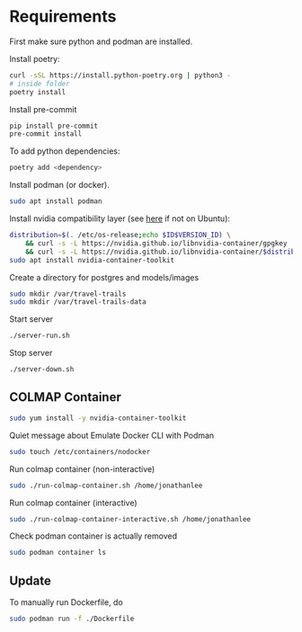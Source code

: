 # Requirements

First make sure python and podman are installed.

Install poetry:

```bash
curl -sSL https://install.python-poetry.org | python3 -
# inside folder
poetry install
```

Install pre-commit

```bash
pip install pre-commit
pre-commit install
```

To add python dependencies:

```bash
poetry add <dependency>
```

Install podman (or docker).

```bash
sudo apt install podman
```

Install nvidia compatibility layer (see [here](https://docs.nvidia.com/datacenter/cloud-native/container-toolkit/install-guide.html) if not on Ubuntu):

```bash
distribution=$(. /etc/os-release;echo $ID$VERSION_ID) \
    && curl -s -L https://nvidia.github.io/libnvidia-container/gpgkey | sudo apt-key add - \
    && curl -s -L https://nvidia.github.io/libnvidia-container/$distribution/libnvidia-container.list | sudo tee /etc/apt/sources.list.d/nvidia-container-toolkit.list
sudo apt install nvidia-container-toolkit
```

Create a directory for postgres and models/images

```bash
sudo mkdir /var/travel-trails
sudo mkdir /var/travel-trails-data
```

Start server

```bash
./server-run.sh
```

Stop server

```bash
./server-down.sh
```

## COLMAP Container
```bash
sudo yum install -y nvidia-container-toolkit
```
Quiet message about Emulate Docker CLI with Podman
```bash
sudo touch /etc/containers/nodocker
```

Run colmap container (non-interactive)
```bash
sudo ./run-colmap-container.sh /home/jonathanlee
```

Run colmap container (interactive)
```bash
sudo ./run-colmap-container-interactive.sh /home/jonathanlee
```

Check podman container is actually removed
```bash
sudo podman container ls
```

## Update
To manually run Dockerfile, do
```bash
sudo podman run -f ./Dockerfile
```